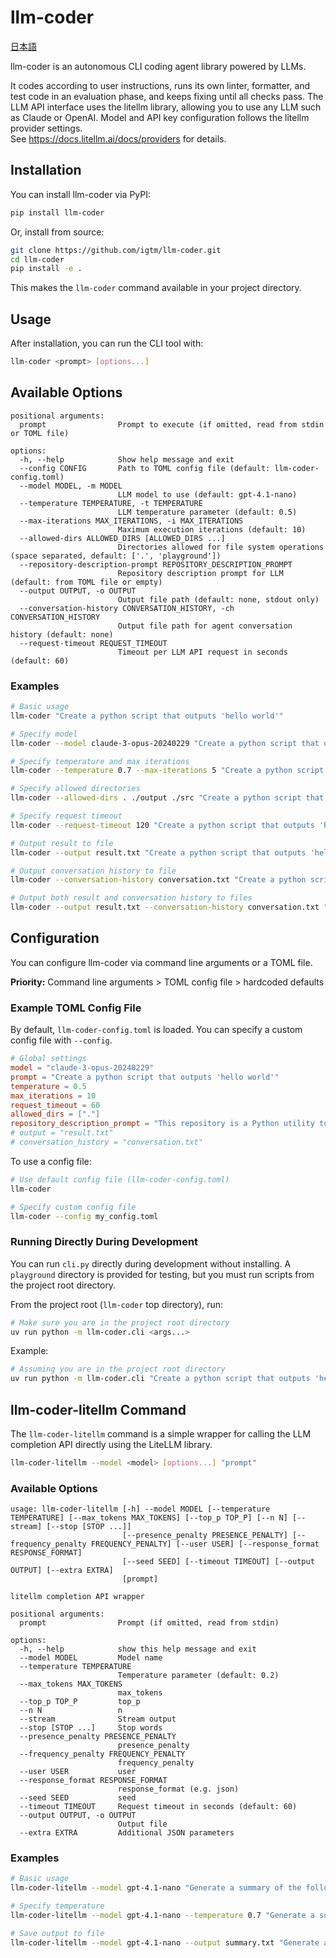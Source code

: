 # llm-coder

[日本語](./README.ja.md)

llm-coder is an autonomous CLI coding agent library powered by LLMs.

It codes according to user instructions, runs its own linter, formatter, and test code in an evaluation phase, and keeps fixing until all checks pass.
The LLM API interface uses the litellm library, allowing you to use any LLM such as Claude or OpenAI.
Model and API key configuration follows the litellm provider settings.  
See https://docs.litellm.ai/docs/providers for details.

## Installation

You can install llm-coder via PyPI:

```bash
pip install llm-coder
```

Or, install from source:

```bash
git clone https://github.com/igtm/llm-coder.git
cd llm-coder
pip install -e .
```

This makes the `llm-coder` command available in your project directory.

## Usage

After installation, you can run the CLI tool with:

```bash
llm-coder <prompt> [options...]
```

## Available Options

```
positional arguments:
  prompt                Prompt to execute (if omitted, read from stdin or TOML file)

options:
  -h, --help            Show help message and exit
  --config CONFIG       Path to TOML config file (default: llm-coder-config.toml)
  --model MODEL, -m MODEL
                        LLM model to use (default: gpt-4.1-nano)
  --temperature TEMPERATURE, -t TEMPERATURE
                        LLM temperature parameter (default: 0.5)
  --max-iterations MAX_ITERATIONS, -i MAX_ITERATIONS
                        Maximum execution iterations (default: 10)
  --allowed-dirs ALLOWED_DIRS [ALLOWED_DIRS ...]
                        Directories allowed for file system operations (space separated, default: ['.', 'playground'])
  --repository-description-prompt REPOSITORY_DESCRIPTION_PROMPT
                        Repository description prompt for LLM (default: from TOML file or empty)
  --output OUTPUT, -o OUTPUT
                        Output file path (default: none, stdout only)
  --conversation-history CONVERSATION_HISTORY, -ch CONVERSATION_HISTORY
                        Output file path for agent conversation history (default: none)
  --request-timeout REQUEST_TIMEOUT
                        Timeout per LLM API request in seconds (default: 60)
```

### Examples

```sh
# Basic usage
llm-coder "Create a python script that outputs 'hello world'"

# Specify model
llm-coder --model claude-3-opus-20240229 "Create a python script that outputs 'hello world'"

# Specify temperature and max iterations
llm-coder --temperature 0.7 --max-iterations 5 "Create a python script that outputs 'hello world'"

# Specify allowed directories
llm-coder --allowed-dirs . ./output ./src "Create a python script that outputs 'hello world'"

# Specify request timeout
llm-coder --request-timeout 120 "Create a python script that outputs 'hello world'"

# Output result to file
llm-coder --output result.txt "Create a python script that outputs 'hello world'"

# Output conversation history to file
llm-coder --conversation-history conversation.txt "Create a python script that outputs 'hello world'"

# Output both result and conversation history to files
llm-coder --output result.txt --conversation-history conversation.txt "Create a python script that outputs 'hello world'"
```

## Configuration

You can configure llm-coder via command line arguments or a TOML file.

**Priority:** Command line arguments > TOML config file > hardcoded defaults

### Example TOML Config File

By default, `llm-coder-config.toml` is loaded. You can specify a custom config file with `--config`.

```toml
# Global settings
model = "claude-3-opus-20240229"
prompt = "Create a python script that outputs 'hello world'"
temperature = 0.5
max_iterations = 10
request_timeout = 60
allowed_dirs = ["."]
repository_description_prompt = "This repository is a Python utility tool."
# output = "result.txt"
# conversation_history = "conversation.txt"
```

To use a config file:

```sh
# Use default config file (llm-coder-config.toml)
llm-coder

# Specify custom config file
llm-coder --config my_config.toml
```

### Running Directly During Development

You can run `cli.py` directly during development without installing. A `playground` directory is provided for testing, but you must run scripts from the project root directory.

From the project root (`llm-coder` top directory), run:

```bash
# Make sure you are in the project root directory
uv run python -m llm-coder.cli <args...>
```

Example:

```bash
# Assuming you are in the project root directory
uv run python -m llm-coder.cli "Create a python script that outputs 'hello world'"
```

## llm-coder-litellm Command

The `llm-coder-litellm` command is a simple wrapper for calling the LLM completion API directly using the LiteLLM library.

```bash
llm-coder-litellm --model <model> [options...] "prompt"
```

### Available Options

```text
usage: llm-coder-litellm [-h] --model MODEL [--temperature TEMPERATURE] [--max_tokens MAX_TOKENS] [--top_p TOP_P] [--n N] [--stream] [--stop [STOP ...]]
                         [--presence_penalty PRESENCE_PENALTY] [--frequency_penalty FREQUENCY_PENALTY] [--user USER] [--response_format RESPONSE_FORMAT]
                         [--seed SEED] [--timeout TIMEOUT] [--output OUTPUT] [--extra EXTRA]
                         [prompt]

litellm completion API wrapper

positional arguments:
  prompt                Prompt (if omitted, read from stdin)

options:
  -h, --help            show this help message and exit
  --model MODEL         Model name
  --temperature TEMPERATURE
                        Temperature parameter (default: 0.2)
  --max_tokens MAX_TOKENS
                        max_tokens
  --top_p TOP_P         top_p
  --n N                 n
  --stream              Stream output
  --stop [STOP ...]     Stop words
  --presence_penalty PRESENCE_PENALTY
                        presence_penalty
  --frequency_penalty FREQUENCY_PENALTY
                        frequency_penalty
  --user USER           user
  --response_format RESPONSE_FORMAT
                        response_format (e.g. json)
  --seed SEED           seed
  --timeout TIMEOUT     Request timeout in seconds (default: 60)
  --output OUTPUT, -o OUTPUT
                        Output file
  --extra EXTRA         Additional JSON parameters
```

### Examples

```bash
# Basic usage
llm-coder-litellm --model gpt-4.1-nano "Generate a summary of the following text"

# Specify temperature
llm-coder-litellm --model gpt-4.1-nano --temperature 0.7 "Generate a summary of the following text"

# Save output to file
llm-coder-litellm --model gpt-4.1-nano --output summary.txt "Generate a summary of the following text"
```
